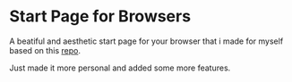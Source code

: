 # Start Page for Browsers 

A beatiful and aesthetic start page for your browser that i made for myself based on this [repo](https://github.com/stefan-yas/aesthetic-startpage). 

Just made it more personal and added some more features.